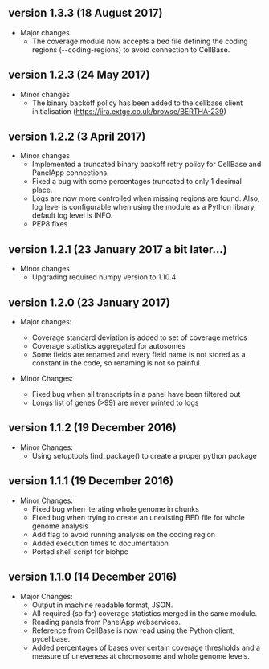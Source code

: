 version 1.3.3 (18 August 2017)
----------------------------

* Major changes
    - The coverage module now accepts a bed file defining the coding regions (--coding-regions) to avoid connection to CellBase.

version 1.2.3 (24 May 2017)
----------------------------

* Minor changes
    - The binary backoff policy has been added to the cellbase client initialisation (https://jira.extge.co.uk/browse/BERTHA-239)

version 1.2.2 (3 April 2017)
----------------------------

* Minor changes
    - Implemented a truncated binary backoff retry policy for CellBase and PanelApp connections.
    - Fixed a bug with some percentages truncated to only 1 decimal place.
    - Logs are now more controlled when missing regions are found. Also, log level is configurable when using the module as a Python library, default log level is INFO.
    - PEP8 fixes

version 1.2.1 (23 January 2017 a bit later...)
----------------------------

* Minor changes
    - Upgrading required numpy version to 1.10.4

version 1.2.0 (23 January 2017)
----------------------------

* Major changes:
    - Coverage standard deviation is added to set of coverage metrics
    - Coverage statistics aggregated for autosomes
    - Some fields are renamed and every field name is not stored as a constant in the code, so renaming is not so painful.

* Minor Changes:
    - Fixed bug when all transcripts in a panel have been filtered out
    - Longs list of genes (>99) are never printed to logs


version 1.1.2 (19 December 2016)
----------------------------

* Minor Changes:
    - Using setuptools find_package() to create a proper python package



version 1.1.1 (19 December 2016)
----------------------------

* Minor Changes:
    - Fixed bug when iterating whole genome in chunks
    - Fixed bug when trying to create an unexisting BED file for whole genome analysis
    - Add flag to avoid running analysis on the coding region
    - Added execution times to documentation
    - Ported shell script for biohpc


version 1.1.0 (14 December 2016)
----------------------------

* Major Changes:
    - Output in machine readable format, JSON.
    - All required (so far) coverage statistics merged in the same module.
    - Reading panels from PanelApp webservices.
    - Reference from CellBase is now read using the Python client, pycellbase.
    - Added percentages of bases over certain coverage thresholds and a measure of uneveness at chromosome and whole genome levels.
